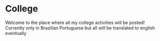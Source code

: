# College
Welcome to the place where all my college activities will be posted!
Currently only in Brazilian Portuguese but all will be translated to english eventually
